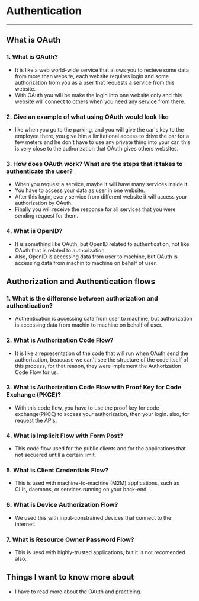 # Authentication

----

## What is OAuth

### 1. What is OAuth?

- It is like a web world-wide service that allows you to recieve some data from more than website, each website requires login and some authorization from you as a user that requests a service from this website.
- With OAuth you will be make the login into one website only and this website will connect to others when you need any service from there.

### 2. Give an example of what using OAuth would look like

- like when you go to the parking, and you will give the car's key to the employee there, you give him a limitational access to drive the car for a few meters and he don't have to use any private thing into your car. this is very close to the authorization that OAuth gives others websites.

### 3. How does OAuth work? What are the steps that it takes to authenticate the user?

- When you request a service, maybe it will have many services inside it.
- You have to access your data as user in one website.
- After this login, every service from different website it will access your authorization by OAuth.
- Finally you will receive the response for all services that you were sending request for them.

### 4. What is OpenID?

- It is something like OAuth, but OpenID related to authentication, not like OAuth that is related to authorization.
- Also, OpenID is accessing data from user to machine, but OAuth is accessing data from machin to machine on behalf of user.

## Authorization and Authentication flows

### 1. What is the difference between authorization and authentication?

- Authentication is accessing data from user to machine, but authorization is accessing data from machin to machine on behalf of user.

### 2. What is Authorization Code Flow?

- It is like a representation of the code that will run when OAuth send the authorization, beacuase we can't see the structure of the code itself of this process, for that reason, they were implement the Authorization Code Flow for us.

### 3. What is Authorization Code Flow with Proof Key for Code Exchange (PKCE)?

- With this code flow, you have to use the proof key for code exchange(PKCE) to access your authorization, then your login. also, for request the APIs.

### 4. What is Implicit Flow with Form Post?

- This code flow used for the public clients and for the applications that not secuered untill a certain limit.

### 5. What is Client Credentials Flow?

- This is used with machine-to-machine (M2M) applications, such as CLIs, daemons, or services running on your back-end.

### 6. What is Device Authorization Flow?

- We used this with input-constrained devices that connect to the internet.

### 7. What is Resource Owner Password Flow?

- This is uesd with highly-trusted applications, but it is not recomended also.

## Things I want to know more about

- I have to read more about the OAuth and practicing.
